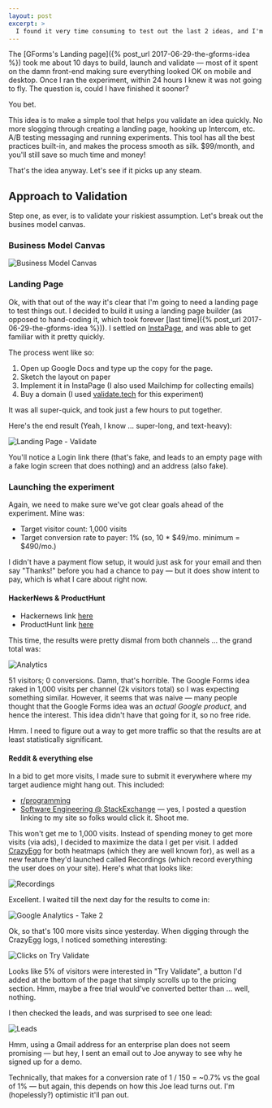 ```yaml
---
layout: post
excerpt: >
  I found it very time consuming to test out the last 2 ideas, and I'm wondering if there's a quicker way to do that specifically for testing out product ideas. That's what I'll be testing with this experiment.
---
```


The [GForms's Landing page]({% post_url 2017-06-29-the-gforms-idea %}) took me about 10 days to build, launch and validate — most of it spent on the damn front-end making sure everything looked OK on mobile and desktop. Once I ran the experiment, within 24 hours I knew it was not going to fly. The question is, could I have finished it sooner?

You bet.

This idea is to make a simple tool that helps you validate an idea quickly. No more slogging through creating a landing page, hooking up Intercom, etc. A/B testing messaging and running experiments. This tool has all the best practices built-in, and makes the process smooth as silk. $99/month, and you'll still save so much time and money!

That's the idea anyway. Let's see if it picks up any steam.

## Approach to Validation

Step one, as ever, is to validate your riskiest assumption. Let's break out the busines model canvas.

### Business Model Canvas

![Business Model Canvas](/assets/business-model-canvas-validate.png)

### Landing Page

Ok, with that out of the way it's clear that I'm going to need a landing page to test things out. I decided to build it using a landing page builder (as opposed to hand-coding it, which took forever [last time]({% post_url 2017-06-29-the-gforms-idea %})). I settled on [InstaPage](http://instapage.com), and was able to get familiar with it pretty quickly.

The process went like so:
1. Open up Google Docs and type up the copy for the page.
2. Sketch the layout on paper
3. Implement it in InstaPage (I also used Mailchimp for collecting emails)
4. Buy a domain (I used [validate.tech](http://validate.tech) for this experiment)

It was all super-quick, and took just a few hours to put together.

Here's the end result (Yeah, I know &hellip; super-long, and text-heavy):

![Landing Page - Validate](/assets/landing-page-validate.png)

You'll notice a Login link there (that's fake, and leads to an empty page with a fake login screen that does nothing) and an address (also fake).

### Launching the experiment

Again, we need to make sure we've got clear goals ahead of the experiment. Mine was:
- Target visitor count: 1,000 visits
- Target conversion rate to payer: 1% (so, 10 * $49/mo. minimum = $490/mo.)

I didn't have a payment flow setup, it would just ask for your email and then say "Thanks!" before you had a chance to pay &mdash; but it does show intent to pay, which is what I care about right now.

#### HackerNews &amp; ProductHunt

- Hackernews link [here](https://news.ycombinator.com/item?id=14654999)
- ProductHunt link [here](https://www.producthunt.com/posts/validate)

This time, the results were pretty dismal from both channels &hellip; the grand total was: 

![Analytics](/assets/analytics-validate-1.png)

51 visitors; 0 conversions. Damn, that's horrible. The Google Forms idea raked in 1,000 visits per channel (2k visitors total) so I was expecting something similar. However, it seems that was naive &mdash; many people thought that the Google Forms idea was an *actual Google product*, and hence the interest. This idea didn't have that going for it, so no free ride.

Hmm. I need to figure out a way to get more traffic so that the results are at least statistically significant. 

#### Reddit &amp; everything else

In a bid to get more visits, I made sure to submit it everywhere where my target audience might hang out. This included:

- [r/programming](https://www.reddit.com/r/programming/comments/6khslc/test_your_startup_idea_in_under_24_hours/)
- [Software Engineering @ StackExchange](https://softwareengineering.stackexchange.com/questions/351961/how-can-i-effectively-test-a-product-idea-before-building-it) &mdash; yes, I posted a question linking to my site so folks would click it. Shoot me.

This won't get me to 1,000 visits. Instead of spending money to get more visits (via ads), I decided to maximize the data I get per visit. I added [CrazyEgg](http://crazyegg.com) for both heatmaps (which they are well known for), as well as a new feature they'd launched called Recordings (which record everything the user does on your site). Here's what that looks like:

![Recordings](/assets/crazyegg-recordings-validate.png)

Excellent. I waited till the next day for the results to come in:

![Google Analytics - Take 2](/assets/analytics-validate-2.png)

Ok, so that's 100 more visits since yesterday. When digging through the CrazyEgg logs, I noticed something interesting:

![Clicks on Try Validate](/assets/analytics-try-clicks.png)

Looks like 5% of visitors were interested in "Try Validate", a button I'd added at the bottom of the page that simply scrolls up to the pricing section. Hmm, maybe a free trial would've converted better than &hellip; well, nothing.

I then checked the leads, and was surprised to see one lead:

![Leads](/assets/leads-validate-one.png)

Hmm, using a Gmail address for an enterprise plan does not seem promising &mdash; but hey, I sent an email out to Joe anyway to see why he signed up for a demo.

Technically, that makes for a conversion rate of 1 / 150 = ~0.7% vs the goal of 1% &mdash; but again, this depends on how this Joe lead turns out. I'm (hopelessly?) optimistic it'll pan out.



